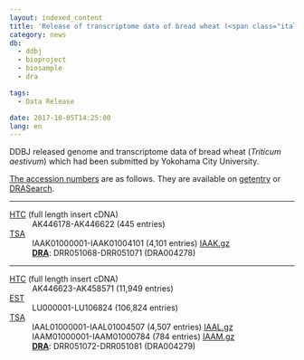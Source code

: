 ```yaml
---
layout: indexed_content
title: 'Release of transcriptome data of bread wheat (<span class="italic">Triticum aestivum</span>)'
category: news
db:
  - ddbj
  - bioproject
  - biosample
  - dra

tags:
  - Data Release

date: 2017-10-05T14:25:00
lang: en
---
```


<p>DDBJ released genome and transcriptome data of bread wheat (<em>Triticum aestivum</em>) which had been submitted by Yokohama City University.</p>

<p><a href="/documents/accessions.html">The accession numbers</a> are as follows. They are available on <a href="http://getentry.ddbj.nig.ac.jp/top-e.html">getentry</a> or <a href="http://ddbj.nig.ac.jp/DRASearch/">DRASearch</a>.</p>
<hr>

<dl>
    <dt><a href="/ddbj/htc-e.html">HTC</a> (full length insert cDNA)</dt>
    <dd>AK446178-AK446622 (445 entries)</dd>
    <dt><a href="/ddbj/tsa-e.html">TSA</a></dt>
    <dd>IAAK01000001-IAAK01004101 (4,101 entries) <a href="ftp://ftp.ddbj.nig.ac.jp/ddbj_database/tsa/IAAK.gz">IAAK.gz</a><br><strong><a href="/dra/index-e.html">DRA</a></strong>: DRR051068-DRR051071 (DRA004278)</dd>
</dl>
<hr>

<dl>
    <dt><a href="/ddbj/htc-e.html">HTC</a> (full length insert cDNA)</dt>
    <dd>AK446623-AK458571 (11,949 entries)</dd>
    <dt><a href="/ddbj/est-e.html">EST</a></dt>
    <dd>LU000001-LU106824 (106,824 entries)</dd>
    <dt><a href="/ddbj/tsa-e.html">TSA</a></dt>
    <dd>IAAL01000001-IAAL01004507 (4,507 entries) <a href="ftp://ftp.ddbj.nig.ac.jp/ddbj_database/tsa/IAAL.gz">IAAL.gz</a><br>IAAM01000001-IAAM01000784 (784 entries) <a href="ftp://ftp.ddbj.nig.ac.jp/ddbj_database/tsa/IAAM.gz">IAAM.gz</a><br><strong><a href="/dra/index-e.html">DRA</a></strong>: DRR051072-DRR051081 (DRA004279)</dd>
</dl>
